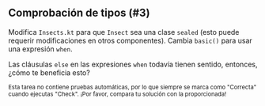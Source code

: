 ## Comprobación de tipos (#3)

Modifica `Insects.kt` para que `Insect` sea una clase `sealed` (esto puede requerir modificaciones en otros componentes). Cambia `basic()` para usar una expresión `when`.

Las cláusulas `else` en las expresiones `when` todavía tienen sentido, entonces, ¿cómo te beneficia esto?

<sub> Esta tarea no contiene pruebas automáticas, por lo que siempre se marca como "Correcta" cuando ejecutas "Check". ¡Por favor, compara tu solución con la proporcionada! </sub>